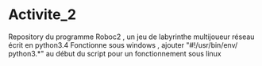 # Activite_2
Repository du programme Roboc2 , un jeu de labyrinthe multijoueur réseau écrit en python3.4
Fonctionne sous windows , ajouter "#!/usr/bin/env/ python3.*" au début du script pour un fonctionnement sous linux
